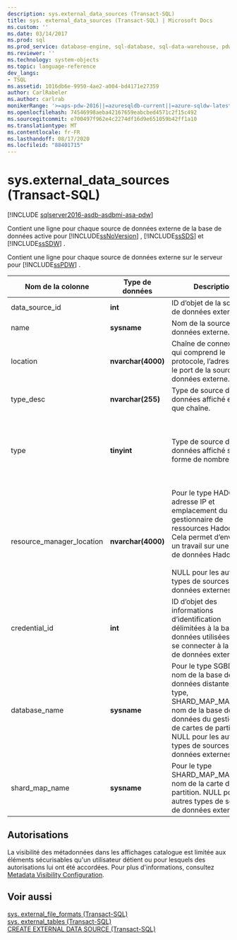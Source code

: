 ```yaml
---
description: sys.external_data_sources (Transact-SQL)
title: sys. external_data_sources (Transact-SQL) | Microsoft Docs
ms.custom: ''
ms.date: 03/14/2017
ms.prod: sql
ms.prod_service: database-engine, sql-database, sql-data-warehouse, pdw
ms.reviewer: ''
ms.technology: system-objects
ms.topic: language-reference
dev_langs:
- TSQL
ms.assetid: 1016db6e-9950-4ae2-a004-bd4171e27359
author: CarlRabeler
ms.author: carlrab
monikerRange: '>=aps-pdw-2016||=azuresqldb-current||=azure-sqldw-latest||>=sql-server-2016||=sqlallproducts-allversions||>=sql-server-linux-2017||=azuresqldb-mi-current'
ms.openlocfilehash: 74546998aeba42167659eabcbed4571c2f15c492
ms.sourcegitcommit: e700497f962e4c2274df16d9e651059b42ff1a10
ms.translationtype: MT
ms.contentlocale: fr-FR
ms.lasthandoff: 08/17/2020
ms.locfileid: "88401715"
---
```

# <a name="sysexternal_data_sources-transact-sql"></a>sys.external_data_sources (Transact-SQL)

[!INCLUDE [sqlserver2016-asdb-asdbmi-asa-pdw](../../includes/applies-to-version/sqlserver2016-asdb-asdbmi-asa-pdw.md)]

  Contient une ligne pour chaque source de données externe de la base de données active pour [!INCLUDE[ssNoVersion](../../includes/ssnoversion-md.md)] , [!INCLUDE[ssSDS](../../includes/sssds-md.md)] et [!INCLUDE[ssSDW](../../includes/sssdw-md.md)] .  
  
 Contient une ligne pour chaque source de données externe sur le serveur pour [!INCLUDE[ssPDW](../../includes/sspdw-md.md)] .  
  
|Nom de la colonne|Type de données|Description|Plage|  
|-----------------|---------------|-----------------|-----------|  
|data_source_id|**int**|ID d’objet de la source de données externe.||  
|name|**sysname**|Nom de la source de données externe.||  
|location|**nvarchar(4000)**|Chaîne de connexion, qui comprend le protocole, l’adresse IP et le port de la source de données externe.||  
|type_desc|**nvarchar(255)**|Type de source de données affiché en tant que chaîne.|HADOOP, SGBDR, SHARD_MAP_MANAGER, RemoteDataArchiveTypeExtDataSource|  
|type|**tinyint**|Type de source de données affiché sous forme de nombre.|0-HADOOP<br /><br /> 1-SGBDR<br /><br /> 2-SHARD_MAP_MANAGER<br /><br /> 3-RemoteDataArchiveTypeExtDataSource|  
|resource_manager_location|**nvarchar(4000)**|Pour le type HADOOP, adresse IP et emplacement du port du gestionnaire de ressources Hadoop. Cela permet d’envoyer un travail sur une source de données Hadoop.<br /><br /> NULL pour les autres types de sources de données externes.||  
|credential_id|**int**|ID d’objet des informations d’identification délimitées à la base de données utilisées pour se connecter à la source de données externe.||  
|database_name|**sysname**|Pour le type SGBDR, nom de la base de données distante. Pour type, SHARD_MAP_MANAGER, nom de la base de données du gestionnaire de cartes de partition. NULL pour les autres types de sources de données externes.||  
|shard_map_name|**sysname**|Pour le type SHARD_MAP_MANAGER, nom de la carte de partition. NULL pour les autres types de sources de données externes.||  
  
## <a name="permissions"></a>Autorisations  
 La visibilité des métadonnées dans les affichages catalogue est limitée aux éléments sécurisables qu'un utilisateur détient ou pour lesquels des autorisations lui ont été accordées. Pour plus d'informations, consultez [Metadata Visibility Configuration](../../relational-databases/security/metadata-visibility-configuration.md).  
  
## <a name="see-also"></a>Voir aussi  
 [sys. external_file_formats &#40;Transact-SQL&#41;](../../relational-databases/system-catalog-views/sys-external-file-formats-transact-sql.md)   
 [sys. external_tables &#40;Transact-SQL&#41;](../../relational-databases/system-catalog-views/sys-external-tables-transact-sql.md)   
 [CREATE EXTERNAL DATA SOURCE &#40;Transact-SQL&#41;](../../t-sql/statements/create-external-data-source-transact-sql.md)  
  
  

